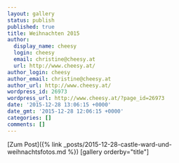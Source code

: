 ```yaml
---
layout: gallery
status: publish
published: true
title: Weihnachten 2015
author:
  display_name: cheesy
  login: cheesy
  email: christine@cheesy.at
  url: http://www.cheesy.at/
author_login: cheesy
author_email: christine@cheesy.at
author_url: http://www.cheesy.at/
wordpress_id: 26973
wordpress_url: http://www.cheesy.at/?page_id=26973
date: '2015-12-28 13:06:15 +0000'
date_gmt: '2015-12-28 12:06:15 +0000'
categories: []
comments: []
---
```


[Zum Post]({% link _posts/2015-12-28-castle-ward-und-weihnachtsfotos.md %})
[gallery orderby="title"]
